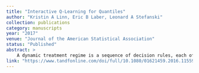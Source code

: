 ```yaml
---
title: "Interactive Q-Learning for Quantiles"
author: "Kristin A Linn, Eric B Laber, Leonard A Stefanski"
collection: publications
category: manuscripts
year: "2017"
venue: "Journal of the American Statistical Association"
status: "Published"
abstract: >
    A dynamic treatment regime is a sequence of decision rules, each of which recommends treatment based on features of patient medical history such as past treatments and outcomes. Existing methods for estimating optimal dynamic treatment regimes from data optimize the mean of a response variable. However, the mean may not always be the most appropriate summary of performance. We derive estimators of decision rules for optimizing probabilities and quantiles computed with respect to the response distribution for two-stage, binary treatment settings. This enables estimation of dynamic treatment regimes that optimize the cumulative distribution function of the response at a prespecified point or a prespecified quantile of the response distribution such as the median. The proposed methods perform favorably in simulation experiments. We illustrate our approach with data from a sequentially randomized trial where the primary outcome is remission of depression symptoms.
link: "https://www.tandfonline.com/doi/full/10.1080/01621459.2016.1155993"
---
```

<!--The contents above will be part of a list of publications, if the user clicks the link for the publication than the contents of section will be rendered as a full page, allowing you to provide more information about the paper for the reader. When publications are displayed as a single page, the contents of the above "citation" field will automatically be included below this section in a smaller font.
-->